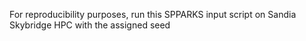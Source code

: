 
For reproducibility purposes, run this SPPARKS input script on Sandia Skybridge HPC with the assigned seed


